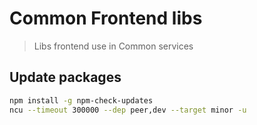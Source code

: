 # Common Frontend libs

> Libs frontend use in Common services

## Update packages

```sh
npm install -g npm-check-updates
ncu --timeout 300000 --dep peer,dev --target minor -u
```
